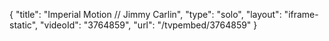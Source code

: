 {
    "title": "Imperial Motion  \/\/  Jimmy Carlin",
    "type": "solo",
    "layout": "iframe-static",
    "videoId": "3764859",
    "url": "\/tvpembed\/3764859"
}